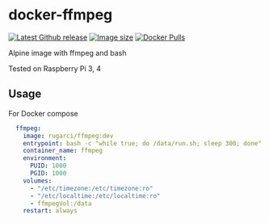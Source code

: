 # docker-ffmpeg

[![Latest Github release](https://img.shields.io/github/release/rugarci/docker-ffmpeg.svg)](https://github.com/rugarci/docker-ffmpeg/releases/latest)
[![Image size](https://img.shields.io/docker/image-size/rugarci/ffmpeg/latest)](https://hub.docker.com/r/rugarci/ffmpeg)
[![Docker Pulls](https://img.shields.io/docker/pulls/rugarci/ffmpeg.svg)](https://hub.docker.com/r/rugarci/ffmpeg/)

Alpine image with ffmpeg and bash

Tested on Raspberry Pi 3, 4 

## Usage


For Docker compose

```yaml
  ffmpeg:
    image: rugarci/ffmpeg:dev
    entrypoint: bash -c "while true; do /data/run.sh; sleep 300; done"
    container_name: ffmpeg
    environment:
      PUID: 1000
      PGID: 1000
    volumes:
      - "/etc/timezone:/etc/timezone:ro"
      - "/etc/localtime:/etc/localtime:ro"
      - ffmpegVol:/data
    restart: always

```
